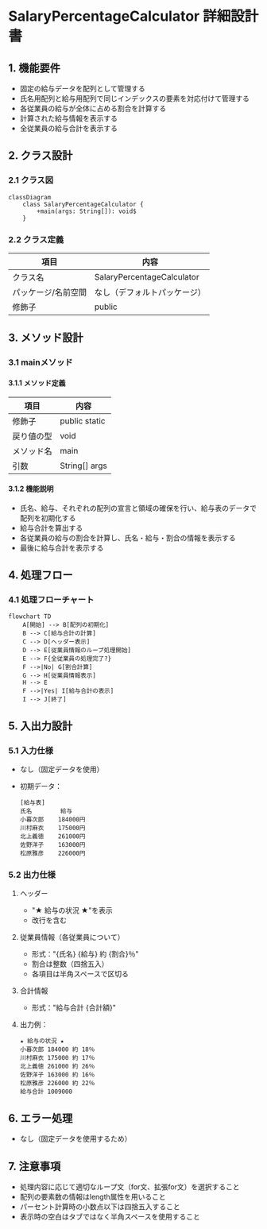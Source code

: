 # SalaryPercentageCalculator 詳細設計書

## 1. 機能要件

- 固定の給与データを配列として管理する
- 氏名用配列と給与用配列で同じインデックスの要素を対応付けて管理する
- 各従業員の給与が全体に占める割合を計算する
- 計算された給与情報を表示する
- 全従業員の給与合計を表示する

## 2. クラス設計

### 2.1 クラス図

```mermaid
classDiagram
    class SalaryPercentageCalculator {
        +main(args: String[]): void$
    }
```

### 2.2 クラス定義

| 項目 | 内容 |
|------|------|
| クラス名 | SalaryPercentageCalculator |
| パッケージ/名前空間 | なし（デフォルトパッケージ） |
| 修飾子 | public |

## 3. メソッド設計

### 3.1 mainメソッド

#### 3.1.1 メソッド定義

| 項目 | 内容 |
|------|------|
| 修飾子 | public static |
| 戻り値の型 | void |
| メソッド名 | main |
| 引数 | String[] args |

#### 3.1.2 機能説明

- 氏名、給与、それぞれの配列の宣言と領域の確保を行い、給与表のデータで配列を初期化する
- 給与合計を算出する
- 各従業員の給与の割合を計算し、氏名・給与・割合の情報を表示する
- 最後に給与合計を表示する

## 4. 処理フロー

### 4.1 処理フローチャート

```mermaid
flowchart TD
    A[開始] --> B[配列の初期化]
    B --> C[給与合計の計算]
    C --> D[ヘッダー表示]
    D --> E[従業員情報のループ処理開始]
    E --> F{全従業員の処理完了?}
    F -->|No| G[割合計算]
    G --> H[従業員情報表示]
    H --> E
    F -->|Yes| I[給与合計の表示]
    I --> J[終了]
```

## 5. 入出力設計

### 5.1 入力仕様

- なし（固定データを使用）
- 初期データ：

  ```text
  [給与表]
  氏名        給与
  小暮次郎    184000円
  川村麻衣    175000円
  北上義徳    261000円
  佐野洋子    163000円
  松原雅彦    226000円
  ```

### 5.2 出力仕様

1. ヘッダー
   - "★ 給与の状況 ★"を表示
   - 改行を含む

2. 従業員情報（各従業員について）
   - 形式："{氏名} {給与} 約 {割合}％"
   - 割合は整数（四捨五入）
   - 各項目は半角スペースで区切る

3. 合計情報
   - 形式："給与合計 {合計額}"

4. 出力例：

   ```text
   ★ 給与の状況 ★
   小暮次郎 184000 約 18％
   川村麻衣 175000 約 17％
   北上義徳 261000 約 26％
   佐野洋子 163000 約 16％
   松原雅彦 226000 約 22％
   給与合計 1009000
   ```

## 6. エラー処理

- なし（固定データを使用するため）

## 7. 注意事項

- 処理内容に応じて適切なループ文（for文、拡張for文）を選択すること
- 配列の要素数の情報はlength属性を用いること
- パーセント計算時の小数点以下は四捨五入すること
- 表示時の空白はタブではなく半角スペースを使用すること
